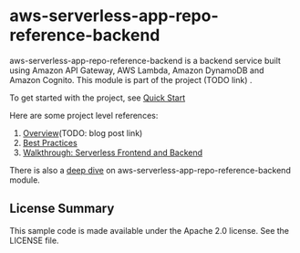 # aws-serverless-app-repo-reference-backend
aws-serverless-app-repo-reference-backend is a backend service built using Amazon API Gateway, AWS Lambda, Amazon DynamoDB and Amazon Cognito. This module is part of the project (TODO link)
.

To get started with the project, see [Quick Start](https://github.com/honglu/sar-prototype/wiki/Quick-Start)

Here are some project level references:
1. [Overview]()(TODO: blog post link)
1. [Best Practices](https://github.com/honglu/sar-prototype/wiki/Best-Practices)
1. [Walkthrough: Serverless Frontend and Backend](https://github.com/honglu/sar-prototype/wiki/Serverless-Frontend-and-Backend)

There is also a [deep dive](https://github.com/honglu/sar-prototype/wiki/backend-module) on aws-serverless-app-repo-reference-backend module.

## License Summary

This sample code is made available under the Apache 2.0 license. See the LICENSE file.
     
